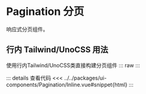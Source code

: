 # Pagination 分页

响应式分页组件。

<script setup>
  import CssPagination from 'ui-components/css-class/Pagination/CssClass.vue'
  import InlinePagination from 'ui-components/Pagination/Inline.vue'
</script>

## 行内 Tailwind/UnoCSS 用法
使用行内Tailwind/UnoCSS类直接构建分页组件
::: raw
<InlinePagination />
:::

::: details 查看代码
<<< ../../packages/ui-components/Pagination/Inline.vue#snippet{html}
:::

<!-- ## CSS 类用法
::: raw
使用预定义的CSS类来构建分页组件
<CssPagination />
:::

::: details 查看代码
::: code-group
<<< ../../packages/ui-components/css-class/Pagination/CssClass.vue#snippet{html}[html]
<<< ../../packages/ui-components/css-class/Pagination/index.css
::: -->
